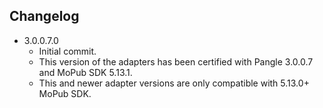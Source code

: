 ## Changelog	
   * 3.0.0.7.0
     * Initial commit.
     * This version of the adapters has been certified with Pangle 3.0.0.7 and MoPub SDK 5.13.1.
     * This and newer adapter versions are only compatible with 5.13.0+ MoPub SDK.
